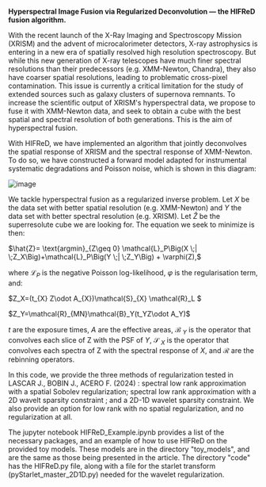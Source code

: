 **Hyperspectral Image Fusion via Regularized Deconvolution — the HIFReD fusion algorithm.**

With the recent launch of the X-Ray Imaging and Spectroscopy Mission (XRISM) and the advent of microcalorimeter detectors, X-ray astrophysics is entering in a new era of spatially resolved high resolution spectroscopy.
But while this new generation of X-ray telescopes have much finer spectral resolutions than their predecessors (e.g. XMM-Newton, Chandra), they also have coarser spatial resolutions, leading to problematic cross-pixel contamination. This issue is currently a critical limitation for the study of extended sources such as galaxy clusters of supernova remnants.
To increase the scientific output of XRISM's hyperspectral data, we propose to fuse it with XMM-Newton data, and seek to obtain a cube with the best spatial and spectral resolution of both generations. 
This is the aim of hyperspectral fusion. 

With HIFReD, we have implemented an algorithm that jointly deconvolves the spatial response of XRISM and the spectral response of XMM-Newton. To do so, we have constructed a forward model adapted for instrumental systematic degradations and Poisson noise, which is shown in this diagram: 

![image](https://github.com/user-attachments/assets/80bcbfcb-28e1-4399-a1d2-a35ba28361da)

We tackle hyperspectral fusion as a regularized inverse problem. Let $X$ be the data set with better spatial resolution (e.g. XMM-Newton) and $Y$ the data set with better spectral resolution (e.g. XRISM). Let $\hat{Z}$ be the superresolute cube we are looking for. The equation we seek to minimize is then: 
<p>
$\hat{Z}= \text{argmin}_{Z\geq 0} \mathcal{L}_P\Big(X \;| \;Z_X\Big)+\mathcal{L}_P\Big(Y \;| \;Z_Y\Big) + \varphi(Z),$
</p>

where $\mathcal{L}_P$ is the negative Poisson log-likelihood, $\varphi$ is the regularisation term, and:

<p>
$Z_X=(t_{X} Z\odot A_{X})\mathcal{S}_{X} \mathcal{R}_L $
</p><p>
$Z_Y=\mathcal{R}_{MN}\mathcal{B}_Y(t_YZ\odot A_Y)$
</p>

$t$ are the exposure times, $A$ are the effective areas, $\mathcal{B}$ $_Y$ is the operator that convolves each slice of Z with the PSF of $Y$, $\mathcal{S}$ $_X$ is the operator that convolves each spectra of Z with the spectral response of $X$, and $\mathcal{R}$ are the rebinning operators. 


In this code, we provide the three methods of regularization tested in LASCAR J., BOBIN J., ACERO F. (2024) : spectral low rank approximation with a spatial Sobolev regularization; spectral low rank approximation with a 2D wavelt sparsity constraint ; and a 2D-1D wavelet sparsity constraint. We also provide an option for low rank with no spatial regularization, and no regularization at all. 

The jupyter notebook HIFReD_Example.ipynb provides a list of the necessary packages, and an example of how to use HIFReD on the provided toy models. These models are in the directory "toy_models", and are the same as those being presented in the article. The directory "code" has the HIFReD.py file, along with a file for the starlet transform (pyStarlet_master_2D1D.py) needed for the wavelet regularization. 
